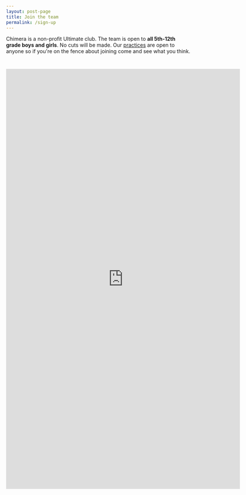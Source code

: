 ```yaml
---
layout: post-page
title: Join the team
permalink: /sign-up
--- 
```


Chimera is a non-profit Ultimate club. The team is open to **all 5th-12th grade boys and girls**. No cuts will be made. Our [practices](/practice) are open to anyone so if you're on the fence about joining come and see what you think.

<!--
This form is for new players to get added to our mailing lists/etc. You can also [register for our fall league season](/fall-2022-registration) when you're ready.
-->

<iframe src="https://docs.google.com/forms/d/e/1FAIpQLSf5KwdXh3zFOTYJKwKK09m1MjbnrOR_NeTP2lypLfhbhfYEyA/viewform?embedded=true" width="640" height="1150" frameborder="0" style="display: block; margin: 40px auto">Loading…</iframe>
